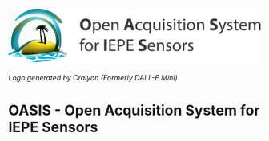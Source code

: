 ![OASIS banner](/profile/OASIS_banner.png?raw=true)
###### Logo generated by Craiyon (Formerly DALL-E Mini)
# OASIS - Open Acquisition System for IEPE Sensors
